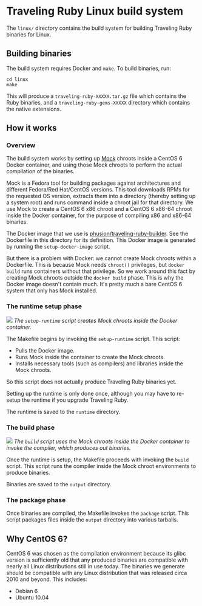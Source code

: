 # Traveling Ruby Linux build system

The `linux/` directory contains the build system for building Traveling Ruby binaries for Linux.

## Building binaries

The build system requires Docker and `make`. To build binaries, run:

    cd linux
    make

This will produce a `traveling-ruby-XXXXX.tar.gz` file which contains the Ruby binaries, and a `traveling-ruby-gems-XXXXX` directory which contains the native extensions.

## How it works

### Overview

The build system works by setting up [Mock](http://fedoraproject.org/wiki/Projects/Mock) chroots inside a CentOS 6 Docker container, and using those Mock chroots to perform the actual compilation of the binaries.

Mock is a Fedora tool for building packages against architectures and different Fedora/Red Hat/CentOS versions. This tool downloads RPMs for the requested OS version, extracts them into a directory (thereby setting up a system root) and runs command inside a chroot jail for that directory. We use Mock to create a CentOS 6 x86 chroot and a CentOS 6 x86-64 chroot inside the Docker container, for the purpose of compiling x86 and x86-64 binaries.

The Docker image that we use is [phusion/traveling-ruby-builder](https://registry.hub.docker.com/u/phusion/traveling-ruby-builder/). See the Dockerfile in this directory for its definition. This Docker image is generated by running the `setup-docker-image` script.

But there is a problem with Docker: we cannot create Mock chroots within a Dockerfile. This is because Mock needs `chroot()` privileges, but `docker build` runs containers without that privilege. So we work around this fact by creating Mock chroots outside the `docker build` phase. This is why the Docker image doesn't contain much. It's pretty much a bare CentOS 6 system that only has Mock installed.

### The runtime setup phase

![](https://raw.githubusercontent.com/phusion/traveling-ruby/master/doc/linux_build_system_setup_runtime.png)
_The `setup-runtime` script creates Mock chroots inside the Docker container._

The Makefile begins by invoking the `setup-runtime` script. This script:

 * Pulls the Docker image. 
 * Runs Mock inside the container to create the Mock chroots.
 * Installs necessary tools (such as compilers) and libraries inside the Mock chroots.

So this script does not actually produce Traveling Ruby binaries yet.

Setting up the runtime is only done once, although you may have to re-setup the runtime if you upgrade Traveling Ruby.

The runtime is saved to the `runtime` directory.

### The build phase

![](https://raw.githubusercontent.com/phusion/traveling-ruby/master/doc/linux_build_system_build.png)
_The `build` script uses the Mock chroots inside the Docker container to invoke the compiler, which produces out binaries._

Once the runtime is setup, the Makefile proceeds with invoking the `build` script. This script runs the compiler inside the Mock chroot environments to produce binaries.

Binaries are saved to the `output` directory.

### The package phase

Once binaries are compiled, the Makefile invokes the `package` script. This script packages files inside the `output` directory into various tarballs.

## Why CentOS 6?

CentOS 6 was chosen as the compilation environment because its glibc version is sufficiently old that any produced binaries are compatible with nearly all Linux distributions still in use today. The binaries we generate should be compatible with any Linux distribution that was released circa 2010 and beyond. This includes:

 * Debian 6
 * Ubuntu 10.04
